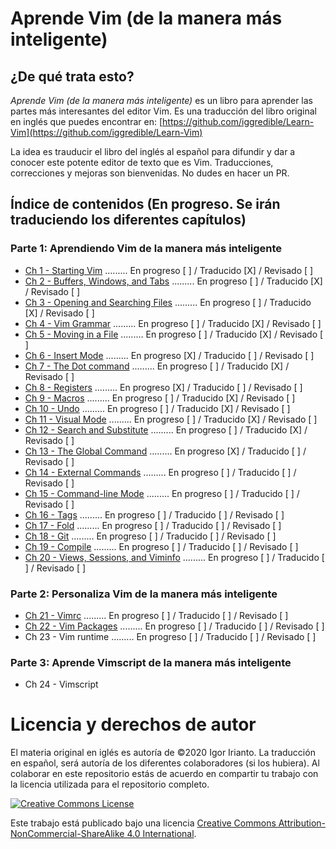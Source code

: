 # Aprende Vim (de la manera más inteligente)

## ¿De qué trata esto?
*Aprende Vim (de la manera más inteligente)* es un libro para aprender las partes más interesantes del editor Vim. Es una traducción del libro original en inglés que puedes encontrar en: [https://github.com/iggredible/Learn-Vim](https://github.com/iggredible/Learn-Vim)

La idea es trauducir el libro del inglés al español para difundir y dar a conocer este potente editor de texto que es Vim. Traducciones, correcciones y mejoras son bienvenidas. No dudes en hacer un PR.

## Índice de contenidos (En progreso. Se irán traduciendo los diferentes capítulos)

### Parte 1: Aprendiendo Vim de la manera más inteligente

- [Ch 1     - Starting Vim](./01_starting_vim.md) ......... En progreso [ ]  / Traducido [X] / Revisado [ ]
- [Ch 2     - Buffers, Windows, and Tabs](./ch02_buffers_windows_tabs.md) ......... En progreso [ ]  / Traducido [X] / Revisado [ ]
- [Ch 3     - Opening and Searching Files](./ch03_opening_and_searching_files.md) ......... En progreso [ ]  / Traducido [X] / Revisado [ ]
- [Ch 4     - Vim Grammar](./ch04_vim_grammar.md) ......... En progreso [ ] / Traducido [X] / Revisado [ ]
- [Ch 5     - Moving in a File](./ch05_moving_in_file.md) ......... En progreso [ ] / Traducido [X] / Revisado [ ]
- [Ch 6     - Insert Mode](./ch06_insert_mode.md) ......... En progreso [X] / Traducido [ ] / Revisado [ ]
- [Ch 7     - The Dot command](./ch07_the_dot_command.md) ......... En progreso [ ] / Traducido [X] / Revisado [ ]
- [Ch 8     - Registers](./ch08_registers.md) ......... En progreso [X] / Traducido [ ] / Revisado [ ]
- [Ch 9     - Macros](./ch09_macros.md) ......... En progreso [ ] / Traducido [X] / Revisado [ ]
- [Ch 10    - Undo](./ch10_undo.md) ......... En progreso [ ] / Traducido [X] / Revisado [ ]
- [Ch 11    - Visual Mode](./ch11_visual_mode.md) ......... En progreso [ ] / Traducido [X] / Revisado [ ]
- [Ch 12    - Search and Substitute](./ch12_search_and_substitute.md) ......... En progreso [ ] / Traducido [X] / Revisado [ ]
- [Ch 13    - The Global Command](./ch13_the_global_command.md) ......... En progreso [X] / Traducido [ ] / Revisado [ ]
- [Ch 14    - External Commands](./ch14_external_commands.md) ......... En progreso [ ] / Traducido [ ] / Revisado [ ]
- [Ch 15    - Command-line Mode](./ch15_command-line_mode.md) ......... En progreso [ ] / Traducido [ ] / Revisado [ ]
- [Ch 16    - Tags](./ch16_tags.md) ......... En progreso [ ] / Traducido [ ] / Revisado [ ]
- [Ch 17    - Fold](./ch17_fold.md) ......... En progreso [ ] / Traducido [ ] / Revisado [ ]
- [Ch 18    - Git](./ch18_git.md) ......... En progreso [ ] / Traducido [ ] / Revisado [ ]
- [Ch 19    - Compile](./ch19_compile.md) ......... En progreso [ ] / Traducido [ ] / Revisado [ ]
- [Ch 20    - Views, Sessions, and Viminfo](./ch20_views_sessions_viminfo.md) ......... En progreso [ ] / Traducido [ ] / Revisado [ ] 

### Parte 2: Personaliza Vim de la manera más inteligente

- [Ch 21 - Vimrc](./ch21_vimrc.md) ......... En progreso [ ] / Traducido [ ] / Revisado [ ] 
- [Ch 22 - Vim Packages](./ch22_vim_packages.md)  ......... En progreso [ ] / Traducido [ ] / Revisado [ ]                           
- Ch 23 - Vim runtime  ......... En progreso [ ] / Traducido [ ] / Revisado [ ] 

### Parte 3: Aprende Vimscript de la manera más inteligente

- Ch 24 - Vimscript


# Licencia y derechos de autor
El materia original en iglés es autoría de ©2020 Igor Irianto. La traducción en español, será autoría de los diferentes colaboradores (si los hubiera). Al colaborar en este repositorio estás de acuerdo en compartir tu trabajo con la licencia utilizada para el repositorio completo.

<a rel="license" href="http://creativecommons.org/licenses/by-nc-sa/4.0/"><img alt="Creative Commons License" style="border-width:0" src="https://licensebuttons.net/l/by-nc-sa/4.0/88x31.png" /></a><br />

Este trabajo está publicado bajo una licencia <a rel="license" href="http://creativecommons.org/licenses/by-nc-sa/4.0/">Creative Commons Attribution-NonCommercial-ShareAlike 4.0 International</a>.

